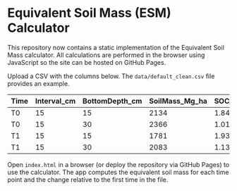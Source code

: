 # Equivalent Soil Mass (ESM) Calculator

This repository now contains a static implementation of the Equivalent Soil Mass calculator. All calculations are performed in the browser using JavaScript so the site can be hosted on GitHub Pages.

Upload a CSV with the columns below. The `data/default_clean.csv` file provides an example.

| Time | Interval_cm | BottomDepth_cm | SoilMass_Mg_ha | SOC_percent | BD_g_cm3 |
|------|-------------|---------------|----------------|-------------|----------|
| T0   | 15          | 15            | 2134           | 1.84        | 1.42     |
| T0   | 15          | 30            | 2366           | 1.01        | 1.58     |
| T1   | 15          | 15            | 1781           | 1.93        | 1.19     |
| T1   | 15          | 30            | 2083           | 1.13        | 1.39     |

Open `index.html` in a browser (or deploy the repository via GitHub Pages) to use the calculator. The app computes the equivalent soil mass for each time point and the change relative to the first time in the file.
